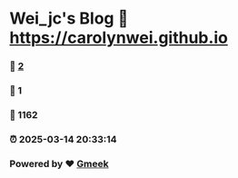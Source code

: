 # Wei_jc's Blog :link: https://carolynwei.github.io 
### :page_facing_up: [2](https://carolynwei.github.io/tag.html) 
### :speech_balloon: 1 
### :hibiscus: 1162 
### :alarm_clock: 2025-03-14 20:33:14 
### Powered by :heart: [Gmeek](https://github.com/Meekdai/Gmeek)
